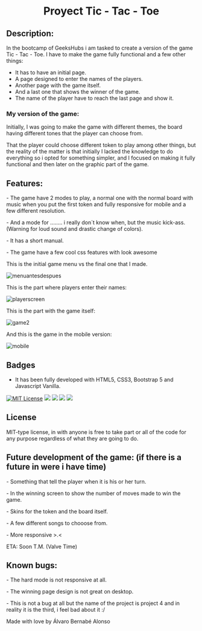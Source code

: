 <h1 align="center">Proyect Tic - Tac - Toe</h1>

<h2> Description: </h2>

In the bootcamp of GeeksHubs i am tasked to create a version of the game Tic - Tac - Toe.
I have to make the game fully functional and a few other things:
- It has to have an initial page.
- A page designed to enter the names of the players.
- Another page with the game itself. 
- And a last one that shows the winner of the game.
- The name of the player have to reach the last page and show it.

<h3>My version of the game: </h3>

<p> Initially, I was going to make the game with different themes, the board having different tones that the player can choose from.</p>
<p> That the player could choose different token to play among other things, but the reality of the matter is that initially I lacked the knowledge to do everything so i opted for something simpler, and I focused on making it fully functional and then later on the graphic part of the game.</p>

<h2> Features: </h2>
<p> - The game have 2 modes to play, a normal one with the normal board with music when you put the first token and fully responsive for mobile and a few different resolution.</p>
<p> - And a mode for ........ i really don´t know when, but the music kick-ass. (Warning for loud sound and drastic change of colors).</p>
<p> - It has a short manual. </p>
<p> - The game have a few cool css features with look awesome</p>

This is the initial game menu vs the final one that I made.

![menuantesdespues](https://user-images.githubusercontent.com/122753448/219976130-14cf0c60-54d5-477a-bb40-2b06cab10add.gif)

This is the part where players enter their names:

![playerscreen](https://user-images.githubusercontent.com/122753448/219976577-b74291a2-a4d5-4dee-a571-33baddc98c32.gif)

This is the part with the game itself:

![game2](https://user-images.githubusercontent.com/122753448/219976833-6bf93575-7ff3-447d-a279-d652c161793f.gif)


And this is the game in the mobile version:

![mobile](https://user-images.githubusercontent.com/122753448/219978063-9615423f-5e4c-4188-81a8-aa396fbec6d1.gif)

## Badges
- <p>It has been fully developed with HTML5, CSS3, Bootstrap 5 and Javascript Vanilla.</P>
[![MIT License](https://img.shields.io/badge/License-MIT-green.svg)](https://choosealicense.com/licenses/mit/)
 <img src="https://img.shields.io/badge/HTML5-E34F26?style=for-the-badge&logo=html5&logoColor=white" /> 
  <img src="https://img.shields.io/badge/CSS3-1572B6?style=for-the-badge&logo=css3&logoColor=white" />
  <img src="https://img.shields.io/badge/JavaScript-323330?style=for-the-badge&logo=javascript&logoColor=F7DF1E" /> 
  <img src="https://img.shields.io/badge/Bootstrap-563D7C?style=for-the-badge&logo=bootstrap&logoColor=white" />

<h2> License </h2>
MIT-type license, in with anyone is free to take part or all of the code for any purpose regardless of what they are going to do.

<h2> Future development of the game: (if there is a future in were i have time) </h2>
<p> - Something that tell the player when it is his or her turn. </p>
<p> - In the winning screen to show the number of moves made to win the game. </p>
<p> - Skins for the token and the board itself. </p>
<p> - A few different songs to chooose from. </p>
<p> - More responsive >.< </p>
<p> ETA: Soon T.M. (Valve Time) </p> 

<h2> Known bugs: </h2>
<p> - The hard mode is not responsive at all.</p>
<p> - The winning page design is not great on desktop.</p>
<p> - This is not a bug at all but the name of the project is project 4 and in reality it is the third, i feel bad about it :/ </p>


Made with love by Álvaro Bernabé Alonso



